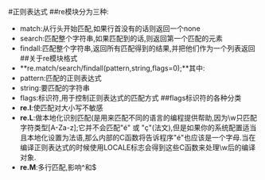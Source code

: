 #正则表达式
##re模块分为三种:
- match:从行头开始匹配,如果行首没有的话则返回一个none   
- search:匹配整个字符串,如果匹配到的话,则返回第一个匹配的元素  
- findall:匹配整个字符串,返回所有匹配得到的结果,并把他们作为一个列表返回
##关于re模块格式
- **re.match/search/findall(pattern,string,flags=0);**其中:   
- pattern:匹配的正则表达式  
- string:要匹配的字符串   
- flags:标识符,用于控制正则表达式的匹配方式
##flags标识符的各种分类
- **re.I**:使匹配对大小写不敏感  
- **re.L**:做本地化识别匹配(是用来匹配不同的语言的编程提供帮助,因为\w只匹配字符类型[A-Za-z];它并不会匹配"é" 或 "ç"(法文),但是如果你的系统配置适当且本地化设置为法语,那么内部的C函数将告诉程序"é"也应该是一个字母.当在编译正则表达式的时候使用LOCALE标志会得到这些C函数来处理\w后的编译对象.                                                                           
- **re.M**:多行匹配,影响^和$